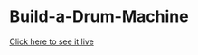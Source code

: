 # Build-a-Drum-Machine

[Click here to see it live](https://thekietvuong.github.io/Build-a-Drum-Machine/)
